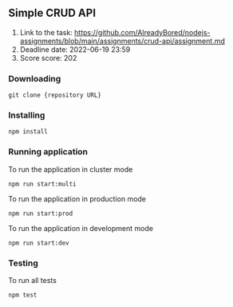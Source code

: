 ## Simple CRUD API

1. Link to the task: https://github.com/AlreadyBored/nodejs-assignments/blob/main/assignments/crud-api/assignment.md
2. Deadline date: 2022-06-19 23:59
3. Score score: 202

### Downloading

```
git clone {repository URL}
```

### Installing

```
npm install
```

### Running application

To run the application in cluster mode
```
npm run start:multi
```

To run the application in production mode
```
npm run start:prod
```

To run the application in development mode
```
npm run start:dev
```

### Testing

To run all tests

```
npm test
```
